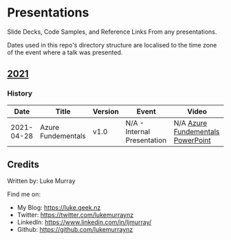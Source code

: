 # Presentations

Slide Decks, Code Samples, and Reference Links From any presentations.

Dates used in this repo's directory structure are localised to the time zone of the event where a talk was presented.


## [2021](2021)

### History

| Date | Title | Version | Event | Video |
|------|-------|---------|-------|-------|
| 2021-04-28 | Azure Fundementals| v1.0 | N/A - Internal Presentation | N/A [Azure Fundementals PowerPoint](https://github.com/lukemurraynz/presentations/blob/main/2021/Azure%20Fundamentals_Q2_2021.pptx) |

## Credits

Written by: Luke Murray

Find me on:

* My Blog: <https://luke.geek.nz>
* Twitter: <https://twitter.com/lukemurraynz>
* LinkedIn: <https://www.linkedin.com/in/ljmurray/>
* Github: <https://github.com/lukemurraynz>
